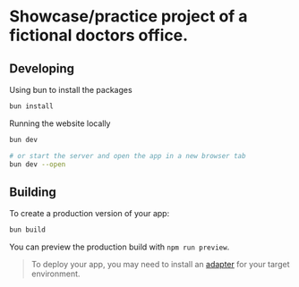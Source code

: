 # Showcase/practice project of a fictional doctors office.

## Developing

Using bun to install the packages 
```sh
bun install
```

Running the website locally

```sh
bun dev

# or start the server and open the app in a new browser tab
bun dev --open
```

## Building

To create a production version of your app:

```sh
bun build
```

You can preview the production build with `npm run preview`.

> To deploy your app, you may need to install an [adapter](https://svelte.dev/docs/kit/adapters) for your target environment.
